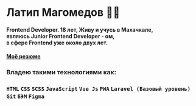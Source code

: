 # Латип Магомедов 👨‍💻
#### Frontend Developer. 18 лет, Живу  и учусь в Махачкале, <br> являюсь Junior Frontend Developer - ом,<br> в сфере Frontend уже около двух лет.
#### <a href="https://drive.google.com/file/d/1S7Amc3U6X_GkihBqdk2mvVotRVuH8wn6/view?usp=sharing">Моё резюме</a>
### Владею такими технологиями как:
 ### ```HTML``` ```CSS``` ```SCSS``` ```JavaScript``` ```Vue Js``` ```PWA``` ```Laravel (Базовый уровень)``` ```Git``` ```БЭМ``` ```Figma ```


